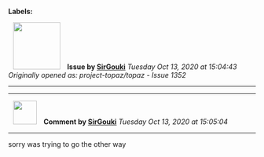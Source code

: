 **Labels:**



<a href="https://github.com/SirGouki"><img src="https://avatars3.githubusercontent.com/u/11664236?v=4" width="96" height="96" hspace="10"></img></a> **Issue by [SirGouki](https://github.com/SirGouki)**
_Tuesday Oct 13, 2020 at 15:04:43_
_Originally opened as: project-topaz/topaz - Issue 1352_

----




----
<a href="https://github.com/SirGouki"><img src="https://avatars3.githubusercontent.com/u/11664236?v=4" width="48" height="48" hspace="10"></img></a> **Comment by [SirGouki](https://github.com/SirGouki)**
_Tuesday Oct 13, 2020 at 15:05:04_

----

sorry was trying to go the other way

